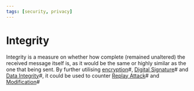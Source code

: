 ```yaml
---
tags: [security, privacy]
---
```


# Integrity

Integrity is a measure on whether how complete (remained unaltered) the received
message itself is, as it would be the same or highly similar as the one that
being sent. By further utilising [encryption](202209281130.md)#, [Digital Signature](202210040909.md)#
and [Data Integrity](202210040913.md)#, it could be used to counter [Replay Attack](202209262121.md)#
and [Modification](202209261922.md)#
